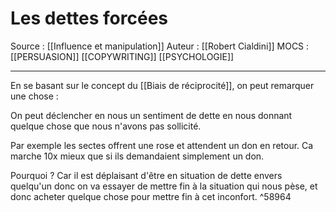 # Les dettes forcées
 
Source : [[Influence et manipulation]] 
Auteur : [[Robert Cialdini]]
MOCS : [[PERSUASION]] [[COPYWRITING]] [[PSYCHOLOGIE]]
***

En se basant sur le concept du [[Biais de réciprocité]], on peut remarquer une chose :

On peut déclencher en nous un sentiment de dette en nous donnant quelque chose que nous n'avons pas sollicité.

Par exemple les sectes offrent une rose et attendent un don en retour.
Ca marche 10x mieux que si ils demandaient simplement un don.

Pourquoi ? Car il est déplaisant d'être en situation de dette envers quelqu'un donc on va essayer de mettre fin à la situation qui nous pèse, et donc acheter quelque chose pour mettre fin à cet inconfort. ^58964